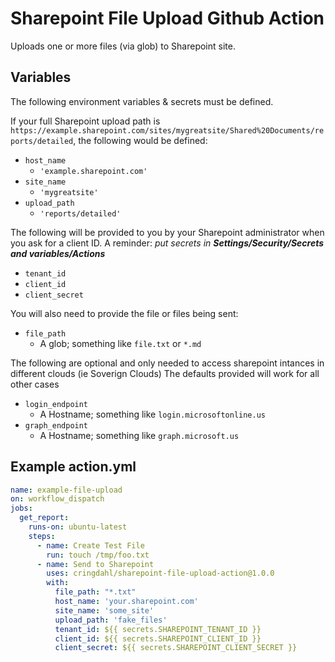 # Sharepoint File Upload Github Action

Uploads one or more files (via glob) to Sharepoint site.

## Variables
The following environment variables & secrets must be defined. 

If your full Sharepoint upload path is `https://example.sharepoint.com/sites/mygreatsite/Shared%20Documents/reports/detailed`, the following would be defined:

* `host_name`
  * `'example.sharepoint.com'`
* `site_name`
  * `'mygreatsite'`
* `upload_path`
  * `'reports/detailed'`


The following will be provided to you by your Sharepoint administrator when you ask for a client ID. A reminder: _put secrets in **Settings/Security/Secrets and variables/Actions**_

* `tenant_id`
* `client_id`
* `client_secret`

You will also need to provide the file or files being sent:

* `file_path`
  * A glob; something like `file.txt` or `*.md`

The following are optional and only needed to access sharepoint intances in different clouds (ie Soverign Clouds)
The defaults provided will work for all other cases

* `login_endpoint`
  * A Hostname; something like `login.microsoftonline.us`
* `graph_endpoint`
  * A Hostname; something like `graph.microsoft.us`

## Example action.yml

```yml
name: example-file-upload
on: workflow_dispatch
jobs:
  get_report:
    runs-on: ubuntu-latest
    steps:
      - name: Create Test File
        run: touch /tmp/foo.txt
      - name: Send to Sharepoint
        uses: cringdahl/sharepoint-file-upload-action@1.0.0
        with:
          file_path: "*.txt"
          host_name: 'your.sharepoint.com'
          site_name: 'some_site'
          upload_path: 'fake_files'
          tenant_id: ${{ secrets.SHAREPOINT_TENANT_ID }}
          client_id: ${{ secrets.SHAREPOINT_CLIENT_ID }}
          client_secret: ${{ secrets.SHAREPOINT_CLIENT_SECRET }}
```

